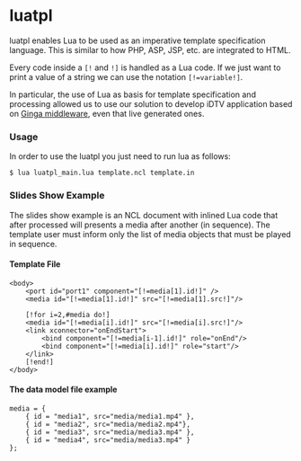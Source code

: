 luatpl
======

luatpl enables Lua to be used as an imperative template specification language.
This is similar to how PHP, ASP, JSP, etc. are integrated to HTML. 

Every code inside a `[!` and `!]` is handled as a Lua code.  If we just want to
print a value of a string we can use the notation `[!=variable!]`.

In particular, the use of Lua as basis for template specification and
processing allowed us to use our solution to develop iDTV application based on
<a href="http://www.ginga.org.br">Ginga middleware</a>, even that live
generated ones.

### Usage
In order to use the luatpl you just need to run lua as follows:

	$ lua luatpl_main.lua template.ncl template.in

### Slides Show Example

The slides show example is an NCL document with inlined Lua code that after
processed will presents a media after another (in sequence). The template user
must inform only the list of media objects that must be played in sequence.

#### Template File
	
	<body>
		<port id="port1" component="[!=media[1].id!]" />
		<media id="[!=media[1].id!]" src="[!=media[1].src!]"/>
		
		[!for i=2,#media do!]
		<media id="[!=media[i].id!]" src="[!=media[i].src!]"/>
		<link xconnector="onEndStart">
			<bind component="[!=media[i-1].id!]" role="onEnd"/>
			<bind component="[!=media[i].id!]" role="start"/>
		</link>
		[!end!]
	</body>


#### The data model file example
	
	media = {
		{ id = "media1", src="media/media1.mp4" },
		{ id = "media2", src="media/media2.mp4"},
		{ id = "media3", src="media/media3.mp4" },
		{ id = "media4", src="media/media3.mp4" }
	};

